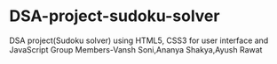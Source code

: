 # DSA-project-sudoku-solver
DSA project(Sudoku solver) using HTML5, CSS3 for user interface and JavaScript 
Group Members-Vansh Soni,Ananya Shakya,Ayush Rawat
